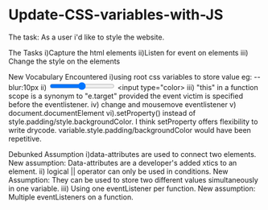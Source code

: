 # Update-CSS-variables-with-JS
The task: As a user i'd like to style the website.


The Tasks
i)Capture the html elements 
ii)Listen for event on elements
iii) Change the style on the elements


New Vocabulary Encountered 
i)using root css variables to store value eg: --blur:10px
ii) <input type="range"> <input type="color>
iii) "this" in a function scope is a synonym to "e.target" provided the event victim is specified before the eventlistener. 
iv) change and mousemove eventlistener
v)  document.documentElement 
vi).setProperty() instead of style.padding/style.backgroundColor. I think setProperty offers flexibility to write drycode. variable.style.padding/backgroundColor would have been repetitive.



Debunked Assumption 
i)data-attributes are used to connect two elements.  New assumption: Data-attributes are a developer's added xtics to an element. 
ii) logical || operator can only be used in conditions. New Assumption: They can be used to store two different values simultaneously in one variable. 
iii) Using one eventListener per function. New assumption: Multiple eventListeners on a function. 
